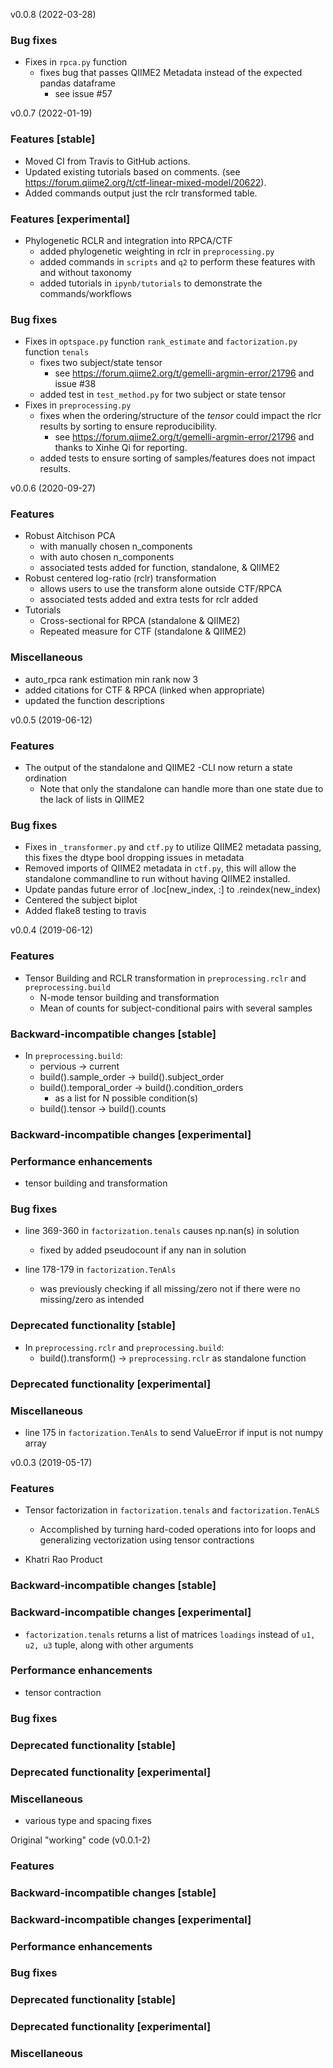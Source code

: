 v0.0.8 (2022-03-28)

### Bug fixes

* Fixes in `rpca.py` function
    * fixes bug that passes QIIME2 Metadata instead of the expected pandas dataframe
        * see issue #57

v0.0.7 (2022-01-19)

### Features [stable]

* Moved CI from Travis to GitHub actions. 
* Updated existing tutorials based on comments. (see https://forum.qiime2.org/t/ctf-linear-mixed-model/20622).
* Added commands output just the rclr transformed table. 

### Features [experimental]

* Phylogenetic RCLR and integration into RPCA/CTF
    * added phylogenetic weighting in rclr in `preprocessing.py`
    * added commands in `scripts` and `q2` to perform these features with and without taxonomy
    * added tutorials in `ipynb/tutorials` to demonstrate the commands/workflows

### Bug fixes

* Fixes in `optspace.py` function `rank_estimate` and  `factorization.py` function `tenals`
    * fixes two subject/state tensor
        * see https://forum.qiime2.org/t/gemelli-argmin-error/21796 and issue #38
    * added test in `test_method.py` for two subject or state tensor 
* Fixes in `preprocessing.py`
    * fixes when the ordering/structure of the _tensor_ could impact the rlcr results by sorting to ensure reproducibility.
        * see https://forum.qiime2.org/t/gemelli-argmin-error/21796 and thanks to Xinhe Qi for reporting. 
    * added tests to ensure sorting of samples/features does not impact results.

v0.0.6 (2020-09-27)

### Features

* Robust Aitchison PCA
    * with manually chosen n_components
    * with auto chosen n_components
    * associated tests added for function, standalone, & QIIME2
* Robust centered log-ratio (rclr) transformation
    * allows users to use the transform alone outside CTF/RPCA
    * associated tests added and extra tests for rclr added  
* Tutorials
    * Cross-sectional for RPCA (standalone & QIIME2)
    * Repeated measure for CTF (standalone & QIIME2)


### Miscellaneous

* auto_rpca rank estimation min rank now 3 
* added citations for CTF & RPCA (linked when appropriate)
* updated the function descriptions

v0.0.5 (2019-06-12)

### Features

* The output of the standalone and QIIME2 -CLI now return a state ordination
    * Note that only the standalone can handle more than one state due to the lack of lists in QIIME2

### Bug fixes

* Fixes in `_transformer.py` and `ctf.py` to utilize QIIME2 metadata passing, this fixes the dtype bool dropping issues in metadata
* Removed imports of QIIME2 metadata in `ctf.py`, this will allow the standalone commandline to run without having QIIME2 installed.
* Update pandas future error of .loc[new_index, :] to .reindex(new_index)
* Centered the subject biplot
* Added flake8 testing to travis

v0.0.4 (2019-06-12)

### Features

* Tensor Building and RCLR transformation in `preprocessing.rclr` and `preprocessing.build`
    * N-mode tensor building and transformation
    * Mean of counts for subject-conditional pairs with several samples

### Backward-incompatible changes [stable]

* In `preprocessing.build`:
    * pervious -> current
    * build().sample_order -> build().subject_order
    * build().temporal_order -> build().condition_orders
        * as a list for N possible condition(s)
    * build().tensor -> build().counts

### Backward-incompatible changes [experimental]

### Performance enhancements

* tensor building and transformation

### Bug fixes

* line 369-360 in `factorization.tenals` causes np.nan(s) in solution
    * fixed by added pseudocount if any nan in solution

* line 178-179 in `factorization.TenAls` 
    * was previously checking if all missing/zero not if there were no missing/zero as intended

### Deprecated functionality [stable]

* In `preprocessing.rclr` and `preprocessing.build`:
    * build().transform() -> `preprocessing.rclr` as standalone function

### Deprecated functionality [experimental]

### Miscellaneous

* line 175 in `factorization.TenAls` to send ValueError if input is not numpy array


v0.0.3 (2019-05-17)

### Features

* Tensor factorization in `factorization.tenals` and `factorization.TenALS`
    * Accomplished by turning hard-coded operations into for loops and generalizing vectorization using tensor contractions

* Khatri Rao Product

### Backward-incompatible changes [stable]

### Backward-incompatible changes [experimental]

* `factorization.tenals` returns a list of matrices `loadings` instead of `u1, u2, u3` tuple, along with other arguments

### Performance enhancements

* tensor contraction

### Bug fixes

### Deprecated functionality [stable]

### Deprecated functionality [experimental]

### Miscellaneous

* various type and spacing fixes

Original "working" code (v0.0.1-2)

### Features

### Backward-incompatible changes [stable]

### Backward-incompatible changes [experimental]

### Performance enhancements

### Bug fixes

### Deprecated functionality [stable]

### Deprecated functionality [experimental]

### Miscellaneous
